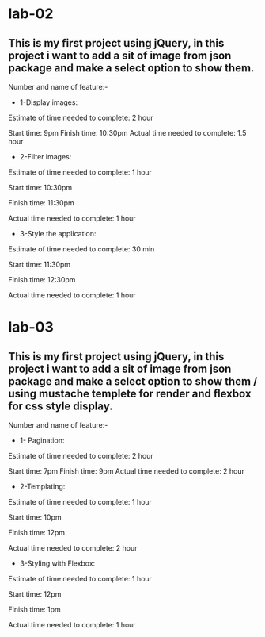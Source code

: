 # lab-02

## This is my first project using jQuery, in this project i want to add a sit of image from json package and make a select option to show them.

Number and name of feature:-
* 1-Display images:

Estimate of time needed to complete: 2 hour

Start time: 9pm
Finish time: 10:30pm
Actual time needed to complete: 1.5 hour


* 2-Filter images:

Estimate of time needed to complete: 1 hour

Start time: 10:30pm

Finish time: 11:30pm

Actual time needed to complete: 1 hour


* 3-Style the application:
                    
Estimate of time needed to complete: 30 min

Start time: 11:30pm

Finish time: 12:30pm

Actual time needed to complete: 1 hour



# lab-03

## This is my first project using jQuery, in this project i want to add a sit of image from json package and make a select option to show them / using mustache templete for render and flexbox for css style display.

Number and name of feature:- 
* 1- Pagination:

Estimate of time needed to complete: 2 hour

Start time: 7pm
Finish time: 9pm
Actual time needed to complete: 2 hour


* 2-Templating:

Estimate of time needed to complete: 1 hour

Start time: 10pm

Finish time: 12pm

Actual time needed to complete: 2 hour


* 3-Styling with Flexbox:
                    
Estimate of time needed to complete: 1 hour

Start time: 12pm

Finish time: 1pm

Actual time needed to complete: 1 hour